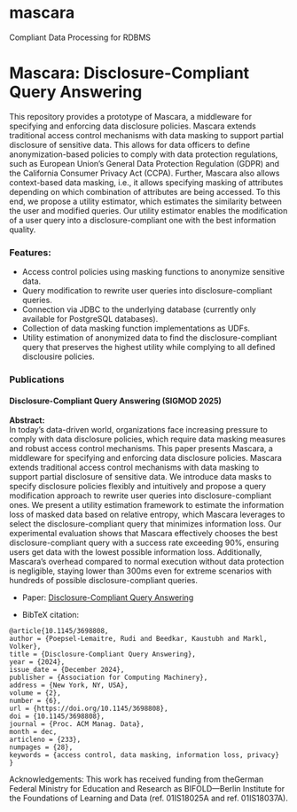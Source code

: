 # mascara
Compliant Data Processing for RDBMS

# Mascara: Disclosure-Compliant Query Answering

This repository provides a prototype of Mascara, a middleware for specifying and enforcing data disclosure policies. Mascara extends traditional access control mechanisms with data masking to support partial disclosure of sensitive data. This allows for data officers to define anonymization-based policies to comply with data protection regulations, such as European Union’s General Data Protection Regulation (GDPR) and the California Consumer Privacy Act (CCPA). Further, Mascara also allows context-based data masking, i.e., it allows specifying masking of attributes depending on which combination of attributes are being accessed. To this end, we propose a utility estimator, which estimates the similarity between the user and modified queries. Our utility estimator enables the modification of a user query into a disclosure-compliant one with the best information quality.

### Features:
- Access control policies using masking functions to anonymize sensitive data.
- Query modification to rewrite user queries into disclosure-compliant queries. 
- Connection via JDBC to the underlying database (currently only available for PostgreSQL databases).
- Collection of data masking function implementations as UDFs.
- Utility estimation of anonymized data to find the disclosure-compliant query that preserves the highest utility while complying to all defined disclousire policies.
  
### Publications
#### Disclosure-Compliant Query Answering (SIGMOD 2025)

**Abstract:**  
In today’s data-driven world, organizations face increasing pressure to comply with data disclosure policies, which require data masking measures and robust access control mechanisms. This paper presents Mascara, a middleware for specifying and enforcing data disclosure policies. Mascara extends traditional access control mechanisms with data masking to support partial disclosure of sensitive data. We introduce data masks to specify disclosure policies flexibly and intuitively and propose a query modification approach to rewrite user queries into disclosure-compliant ones. We present a utility estimation framework to estimate the information loss of masked data based on relative entropy, which Mascara leverages to select the disclosure-compliant query that minimizes information loss. Our experimental evaluation shows that Mascara effectively chooses the best disclosure-compliant query with a success rate exceeding 90%, ensuring users get data with the lowest possible information loss. Additionally, Mascara’s overhead compared to normal execution without data protection is negligible, staying lower than 300ms even for extreme scenarios with hundreds of possible disclosure-compliant queries.

- Paper: [Disclosure-Compliant Query Answering](https://dl.acm.org/doi/10.1145/3698808)

- BibTeX citation:
```
@article{10.1145/3698808,
author = {Poepsel-Lemaitre, Rudi and Beedkar, Kaustubh and Markl, Volker},
title = {Disclosure-Compliant Query Answering},
year = {2024},
issue_date = {December 2024},
publisher = {Association for Computing Machinery},
address = {New York, NY, USA},
volume = {2},
number = {6},
url = {https://doi.org/10.1145/3698808},
doi = {10.1145/3698808},
journal = {Proc. ACM Manag. Data},
month = dec,
articleno = {233},
numpages = {28},
keywords = {access control, data masking, information loss, privacy}
}
```

Acknowledgements: This work has received funding from theGerman Federal Ministry for Education and Research as BIFOLD—Berlin Institute for the Foundations of Learning and Data (ref. 01IS18025A and ref. 01IS18037A).


